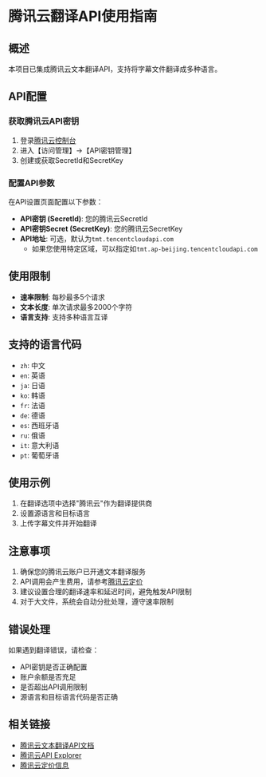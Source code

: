 # 腾讯云翻译API使用指南

## 概述
本项目已集成腾讯云文本翻译API，支持将字幕文件翻译成多种语言。

## API配置

### 获取腾讯云API密钥
1. 登录[腾讯云控制台](https://console.cloud.tencent.com/)
2. 进入【访问管理】->【API密钥管理】
3. 创建或获取SecretId和SecretKey

### 配置API参数
在API设置页面配置以下参数：
- **API密钥 (SecretId)**: 您的腾讯云SecretId
- **API密钥Secret (SecretKey)**: 您的腾讯云SecretKey
- **API地址**: 可选，默认为`tmt.tencentcloudapi.com`
  - 如果您使用特定区域，可以指定如`tmt.ap-beijing.tencentcloudapi.com`

## 使用限制
- **速率限制**: 每秒最多5个请求
- **文本长度**: 单次请求最多2000个字符
- **语言支持**: 支持多种语言互译

## 支持的语言代码
- `zh`: 中文
- `en`: 英语
- `ja`: 日语
- `ko`: 韩语
- `fr`: 法语
- `de`: 德语
- `es`: 西班牙语
- `ru`: 俄语
- `it`: 意大利语
- `pt`: 葡萄牙语

## 使用示例
1. 在翻译选项中选择"腾讯云"作为翻译提供商
2. 设置源语言和目标语言
3. 上传字幕文件并开始翻译

## 注意事项
1. 确保您的腾讯云账户已开通文本翻译服务
2. API调用会产生费用，请参考[腾讯云定价](https://cloud.tencent.com/document/product/551/17238)
3. 建议设置合理的翻译速率和延迟时间，避免触发API限制
4. 对于大文件，系统会自动分批处理，遵守速率限制

## 错误处理
如果遇到翻译错误，请检查：
- API密钥是否正确配置
- 账户余额是否充足
- 是否超出API调用限制
- 源语言和目标语言代码是否正确

## 相关链接
- [腾讯云文本翻译API文档](https://cloud.tencent.com/document/api/551/15619)
- [腾讯云API Explorer](https://console.cloud.tencent.com/api/explorer?Product=tmt&Version=2018-03-21&Action=TextTranslate)
- [腾讯云定价信息](https://cloud.tencent.com/document/product/551/17238)
